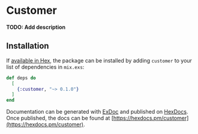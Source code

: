 # Customer

**TODO: Add description**

## Installation

If [available in Hex](https://hex.pm/docs/publish), the package can be installed
by adding `customer` to your list of dependencies in `mix.exs`:

```elixir
def deps do
  [
    {:customer, "~> 0.1.0"}
  ]
end
```

Documentation can be generated with [ExDoc](https://github.com/elixir-lang/ex_doc)
and published on [HexDocs](https://hexdocs.pm). Once published, the docs can
be found at [https://hexdocs.pm/customer](https://hexdocs.pm/customer).

